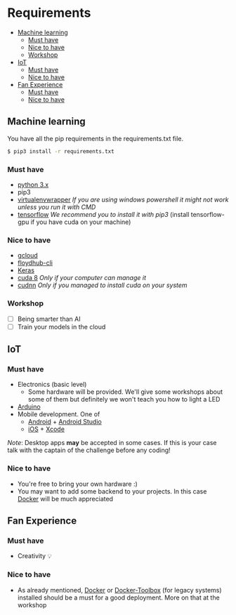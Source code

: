 # Requirements

- [Machine learning](https://github.com/uCodeByadidas/Requirements#machine-learning)
  * [Must have](https://github.com/uCodeByadidas/Requirements#must-have)
  * [Nice to have](https://github.com/uCodeByadidas/Requirements#nice-to-have)
  * [Workshop](https://github.com/uCodeByadidas/Requirements#workshop)
- [IoT](https://github.com/uCodeByadidas/Requirements#iot)
  * [Must have](https://github.com/uCodeByadidas/Requirements#must-have-1)
  * [Nice to have](https://github.com/uCodeByadidas/Requirements#nice-to-have-1)
- [Fan Experience](https://github.com/uCodeByadidas/Requirements#Fan-Experience)
  * [Must have](https://github.com/uCodeByadidas/Requirements#must-have-2)
  * [Nice to have](https://github.com/uCodeByadidas/Requirements#nice-to-have-2)

## Machine learning

You have all the pip requirements in the requirements.txt file.
```bash
$ pip3 install -r requirements.txt
```

### Must have

- [python 3.x](https://www.python.org/downloads/)
- pip3
- [virtualenvwrapper](http://virtualenvwrapper.readthedocs.io/en/latest/install.html) *If you are using windows powershell it might not work unless you run it with CMD*
- [tensorflow](https://www.tensorflow.org/install/) *We recommend you to install it with pip3* (install tensorflow-gpu if you have cuda on your machine)

### Nice to have

- [gcloud](https://cloud.google.com/sdk/downloads?hl=en)
- [floydhub-cli](https://github.com/floydhub/floyd-cli)
- [Keras](https://keras.io/#installation)
- [cuda 8](https://developer.nvidia.com/cuda-80-ga2-download-archive) *Only if your computer can manage it*
- [cudnn](https://developer.nvidia.com/cudnn) *Only if you managed to install cuda on your system*

### Workshop

- [ ] Being smarter than AI
- [ ] Train your models in the cloud

## IoT

### Must have

- Electronics (basic level)
  - Some hardware will be provided. We'll give some workshops about some of them but definitely we won't teach you how to light a LED
- [Arduino](https://www.arduino.cc/)
- Mobile development. One of
  - [Android](https://developer.android.com) + [Android Studio](https://developer.android.com/studio/index.html?)
  - [iOS](https://developer.apple.com/) + [Xcode](https://developer.apple.com/xcode/)

*Note*: Desktop apps **may** be accepted in some cases. If this is your case talk with the captain of the challenge before any coding!

### Nice to have

- You're free to bring your own hardware :)
- You may want to add some backend to your projects. In this case [Docker](https://www.docker.com/) will be much appreciated

## Fan Experience

### Must have

- Creativity :bulb:

### Nice to have

- As already mentioned, [Docker](https://docs.docker.com/install/) or [Docker-Toolbox](https://docs.docker.com/toolbox/) (for legacy systems) installed should be a must for a good deployment. More on that at the workshop
